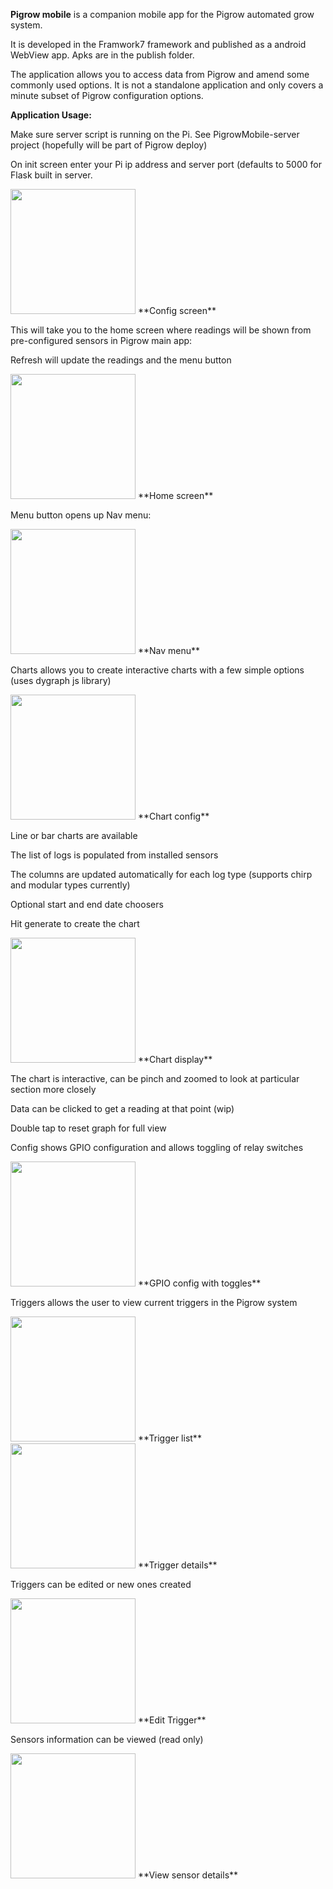 **Pigrow mobile** is a companion mobile app for the Pigrow automated
grow system.

It is developed in the Framwork7 framework and published as a android
WebView app. Apks are in the publish folder.

The application allows you to access data from Pigrow and amend some
commonly used options. It is not a standalone application and only
covers a minute subset of Pigrow configuration options.

**Application Usage:**

Make sure server script is running on the Pi. See PigrowMobile-server
project (hopefully will be part of Pigrow deploy)

On init screen enter your Pi ip address and server port (defaults to
5000 for Flask built in server.

<img alttext="" src="/../../blob/master/ReadME/enter%20details.jpg?raw=true" width="200"/>
**Config screen**

This will take you to the home screen where readings will be shown from
pre-configured sensors in Pigrow main app:

Refresh will update the readings and the menu button

<img alttext="" src="/../../blob/master/ReadME/homescreen.jpg?raw=true" width="200"/>
**Home screen**

Menu button opens up Nav menu:

<img alttext="" src="/../../blob/master/ReadME/sidemenu.jpg?raw=true" width="200"/>
**Nav menu**

Charts allows you to create interactive charts with a few simple options
(uses dygraph js library)

<img alttext="" src="/../../blob/master/ReadME/chart%20options.jpg?raw=true" width="200"/>
**Chart config**

Line or bar charts are available

The list of logs is populated from installed sensors

The columns are updated automatically for each log type (supports chirp
and modular types currently)

Optional start and end date choosers

Hit generate to create the chart

<img alttext="" src="/../../blob/master/ReadME/chartdisplay.jpg?raw=true" width="200"/>
**Chart display**

The chart is interactive, can be pinch and zoomed to look at particular
section more closely

Data can be clicked to get a reading at that point (wip)

Double tap to reset graph for full view

Config shows GPIO configuration and allows toggling of relay switches

<img alttext="" src="/../../blob/master/ReadME/gpioconfig.jpg?raw=true" width="200"/>
**GPIO config with toggles**

Triggers allows the user to view current triggers in the Pigrow system

<img alttext="" src="/../../blob/master/ReadME/triggerlist.jpg?raw=true" width="200"/>
**Trigger list**

<img alttext="" src="/../../blob/master/ReadME/triggerview.jpg?raw=true" width="200"/>
**Trigger details**

Triggers can be edited or new ones created

<img alttext="" src="/../../blob/master/ReadME/triggeredit.jpg?raw=true" width="200"/>
**Edit Trigger**

Sensors information can be viewed (read only)

<img alttext="" src="/../../blob/master/ReadME/sensorview.jpg?raw=true" width="200"/>
**View sensor details**
